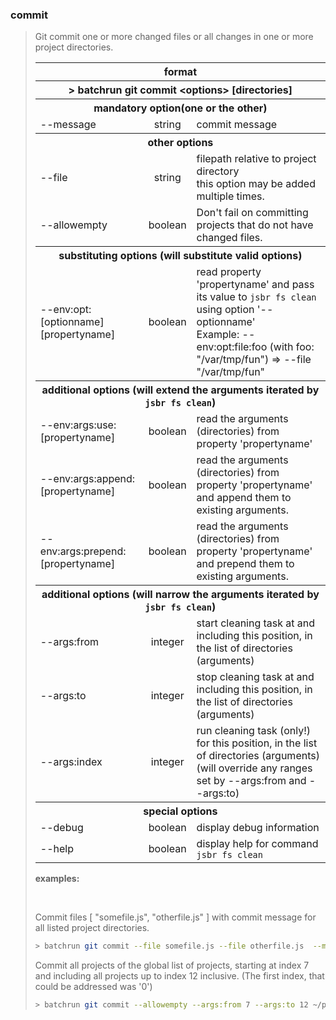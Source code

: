 
### commit ###
<blockquote>
  <p>Git commit one or more changed files or all changes in one or more project directories.</p>

  <table border=0 width=100%>
    <tr><th colspan="3"><b>format</b></th></tr>
    <tr><th colspan="3">&gt; batchrun git commit &lt;options&gt; [directories]</th></tr>
    <tr><th colspan="3"><b>mandatory option</b>(one or the other)</th></tr>
    <tr><td>--message</td>
        <td style="text-align:center">string</td>
        <td>commit message</td>
        </tr>
    <tr><th colspan="3"><b>other options</b></th></tr>
    <tr><td>--file</td>
        <td style="text-align:center">string</td>
        <td>filepath relative to project directory<br/>
            this option may be added multiple times.</td>
        </tr>
    <tr><td>--allowempty</td>
        <td style="text-align:center">boolean</td>
        <td>Don't fail on committing projects that do not have changed files.</td>
        </tr>
    <tr><th colspan="3"><b>substituting options</b> (will substitute valid options)</th></tr>
    <tr><td>--env:opt:[optionname][propertyname]</td>
        <td style="text-align:center">boolean</td>
        <td>read property 'propertyname' and pass its value to <code>jsbr fs clean</code> using option '--optionname'<br />
            Example: --env:opt:file:foo (with foo: "/var/tmp/fun") => --file "/var/tmp/fun"</td>
        </tr>
    <tr><th colspan="3"><b>additional options</b> (will extend the arguments iterated by <code>jsbr fs clean</code>)</th></tr>
    <tr><td>--env:args:use:[propertyname]</td>
        <td style="text-align:center">boolean</td>
        <td>read the arguments (directories) from property 'propertyname'</td>
        </tr>
    <tr><td>--env:args:append:[propertyname]</td>
        <td style="text-align:center">boolean</td>
        <td>read the arguments (directories) from property 'propertyname' and append them to existing arguments.</td>
        </tr>
    <tr><td>--env:args:prepend:[propertyname]</td>
        <td style="text-align:center">boolean</td>
        <td>read the arguments (directories) from property 'propertyname' and prepend them to existing arguments.</td>
        </tr>
    <tr><th colspan="3"><b>additional options</b> (will narrow the arguments iterated by <code>jsbr fs clean</code>)</th></tr>
    <tr><td>--args:from</td>
        <td style="text-align:center">integer</td>
        <td>start cleaning task at and including this position, in the list of directories (arguments)</td>
        </tr>
    <tr><td>--args:to</td>
        <td style="text-align:center">integer</td>
        <td>stop cleaning task at and including this position, in the list of directories (arguments)</td>
        </tr>
    <tr><td>--args:index</td>
        <td style="text-align:center">integer</td>
        <td>run cleaning task (only!) for this position, in the list of directories (arguments)<br />
            (will override any ranges set by --args:from and --args:to)</td>
        </tr>
    <tr><th colspan="3"><b>special options</b></th></tr>
    <tr><td>--debug</td>
        <td style="text-align:center">boolean</td>
        <td>display debug information</td>
        </tr>
    <tr><td>--help</td>
        <td style="text-align:center">boolean</td>
        <td>display help for command <code>jsbr fs clean</code></td>
        </tr>
  </table>      

  <p><b>examples:</b></p>
  <br />

  <p>
    Commit files [ "somefile.js", "otherfile.js" ] with commit message for all listed project directories.

  ```bash
  > batchrun git commit --file somefile.js --file otherfile.js  --message update ~/projects/project-00 ~/projects/project-01 ...
  ```
  </p>
  <p>
    Commit all projects of the global list of projects, starting at index 7 and including all projects up
    to index 12 inclusive. (The first index, that could be addressed was '0')

  ```bash
  > batchrun git commit --allowempty --args:from 7 --args:to 12 ~/projects/project-00 ~/projects/project-01 ...
  ```
  </p>
</blockquote>
